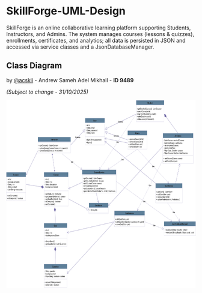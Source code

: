 # SkillForge-UML-Design
 SkillForge is an online collaborative learning platform supporting Students, Instructors, and Admins. The system manages courses (lessons &amp; quizzes), enrollments, certificates, and analytics; all data is persisted in JSON and accessed via service classes and a JsonDatabaseManager.

## Class Diagram

by [@acskii](https://github.com/acskii) - Andrew Sameh Adel Mikhail - **ID 9489** 

*(Subject to change - 31/10/2025)*

<img src="class.png" alt="Class Diagram" width="700px" height="500px"/>